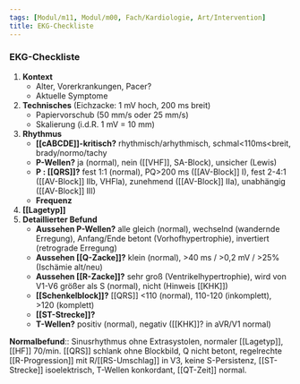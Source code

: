 ```yaml
---
tags: [Modul/m11, Modul/m00, Fach/Kardiologie, Art/Intervention]
title: EKG-Checkliste
---
```

### EKG-Checkliste
1. **Kontext**
	- Alter, Vorerkrankungen, Pacer?
	- Aktuelle Symptome
2. **Technisches** (Eichzacke: 1 mV hoch, 200 ms breit)
	- Papiervorschub (50 mm/s oder 25 mm/s)
	- Skalierung (i.d.R. 1 mV = 10 mm)
3. **Rhythmus**
	- **[[cABCDE]]-kritisch?** rhythmisch/arhythmisch, schmal<110ms<breit, brady/normo/tachy
	- **P-Wellen?** ja (normal), nein ([[VHF]], SA-Block), unsicher (Lewis)
	- **P : [[QRS]]?** fest 1:1 (normal), PQ>200 ms ([[AV-Block]] I), fest 2-4:1 ([[AV-Block]] IIb, VHFla), zunehmend ([[AV-Block]] IIa), unabhängig ([[AV-Block]] III)
	- **Frequenz**
4. **[[Lagetyp]]**
5. **Detaillierter Befund**
	- **Aussehen P-Wellen?** alle gleich (normal), wechselnd (wandernde Erregung), Anfang/Ende betont (Vorhofhypertrophie), invertiert (retrograde Erregung)
	- **Aussehen [[Q-Zacke]]?** klein (normal), >40 ms / >0,2 mV / >25% (Ischämie alt/neu)
	- **Aussehen [[R-Zacke]]?** sehr groß (Ventrikelhypertrophie), wird von V1-V6 größer als S (normal), nicht (Hinweis [[KHK]])
	- **[[Schenkelblock]]?** [[QRS]] <110 (normal), 110-120 (inkomplett), >120 (komplett)
	- **[[ST-Strecke]]?**
	- **T-Wellen?** positiv (normal), negativ ([[KHK]]? in aVR/V1 normal)

**Normalbefund**:: Sinusrhythmus ohne Extrasystolen, normaler [[Lagetyp]], [[HF]] 70/min. [[QRS]] schlank ohne Blockbild, Q nicht betont, regelrechte [[R-Progression]] mit R/[[RS-Umschlag]] in V3, keine S-Persistenz, [[ST-Strecke]] isoelektrisch, T-Wellen konkordant, [[QT-Zeit]] normal.